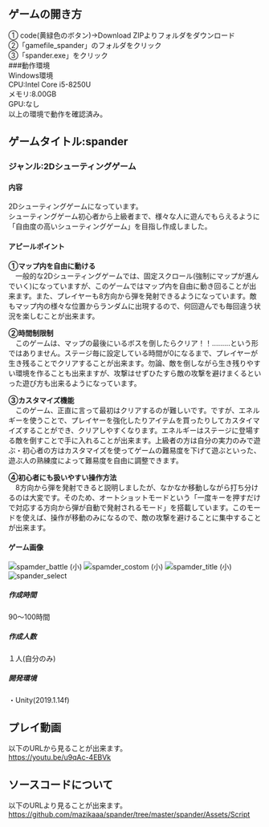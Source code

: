 ## ゲームの開き方
① code(黄緑色のボタン)→Download ZIPよりフォルダをダウンロード  
②「gamefile_spander」のフォルダをクリック  
③「spander.exe」をクリック  
###動作環境  
Windows環境  
CPU:Intel Core i5-8250U  
メモリ:8.00GB  
GPU:なし  
以上の環境で動作を確認済み。

## ゲームタイトル:spander
### ジャンル:2Dシューティングゲーム

#### 内容
2Dシューティングゲームになっています。  
シューティングゲーム初心者から上級者まで、様々な人に遊んでもらえるように「自由度の高いシューティングゲーム」を目指し作成しました。  


#### アピールポイント  
**①マップ内を自由に動ける**  
　一般的な2Dシューティングゲームでは、固定スクロール(強制にマップが進んでいく)になっていますが、このゲームではマップ内を自由に動き回ることが出来ます。また、プレイヤーも8方向から弾を発射できるようになっています。敵もマップ内の様々な位置からランダムに出現するので、何回遊んでも毎回違う状況を楽しむことが出来ます。  
 
**②時間制限制**  
　このゲームは、マップの最後にいるボスを倒したらクリア！！………という形ではありません。ステージ毎に設定している時間が0になるまで、プレイヤーが生き残ることでクリアすることが出来ます。勿論、敵を倒しながら生き残りやすい環境を作ることも出来ますが、攻撃はせずひたすら敵の攻撃を避けまくるといった遊び方も出来るようになっています。  
 
**③カスタマイズ機能**  
　このゲーム、正直に言って最初はクリアするのが難しいです。ですが、エネルギーを使うことで、プレイヤーを強化したりアイテムを買ったりしてカスタイマイズすることができ、クリアしやすくなります。エネルギーはステージに登場する敵を倒すことで手に入れることが出来ます。上級者の方は自分の実力のみで遊ぶ・初心者の方はカスタマイズを使ってゲームの難易度を下げて遊ぶといった、遊ぶ人の熟練度によって難易度を自由に調整できます。  
 
 **④初心者にも扱いやすい操作方法**  
　8方向から弾を発射できると説明しましたが、なかなか移動しながら打ち分けるのは大変です。そのため、オートショットモードという「一度キーを押すだけで対応する方向から弾が自動で発射されるモード」を搭載しています。このモードを使えば、操作が移動のみになるので、敵の攻撃を避けることに集中することが出来ます。
  
#### ゲーム画像  

![spamder_battle (小)](https://user-images.githubusercontent.com/45326553/106378110-5171b880-63e5-11eb-845c-29b079e9f959.png) ![spamder_costom (小)](https://user-images.githubusercontent.com/45326553/106378111-52a2e580-63e5-11eb-8637-89a9dea05c6e.png)
![spamder_title (小)](https://user-images.githubusercontent.com/45326553/106378112-52a2e580-63e5-11eb-8d5e-c4ba92fbf529.png) ![spander_select](https://user-images.githubusercontent.com/45326553/106378114-533b7c00-63e5-11eb-9cbd-2655bb698b6d.png)

 ##### 作成時間
 90～100時間
 
 ##### 作成人数
 １人(自分のみ)  

  ##### 開発環境
  ・Unity(2019.1.14f)  

## プレイ動画  
以下のURLから見ることが出来ます。  
https://youtu.be/u9qAc-4EBVk

## ソースコードについて
以下のURLより見ることが出来ます。  
https://github.com/mazikaaa/spander/tree/master/spander/Assets/Script
